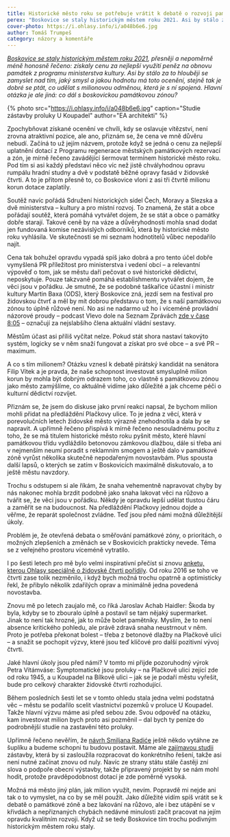 ```yaml
---
title: Historické město roku se potřebuje vrátit k debatě o rozvoji památkové zóny
perex: "Boskovice se staly historickým městem roku 2021. Asi by stálo za to hlouběji se zamyslet, jaký smysl má toto ocenění, hlavní otázka je ale jiná: co dál s památkovou zónou?"
cover-photo: https://i.ohlasy.info/i/a048b6e6.jpg
author: Tomáš Trumpeš
category: názory a komentáře
---
```


*[Boskovice se staly historickým městem roku 2021](https://boskovice.cz/boskovice-promenily-treti-mecbol-a-staly-se-historickym-mestem-roku-2021/d-43897), přesněji a nepoměrně méně honosně řečeno: získaly cenu za nejlepší využití peněz na obnovu památek z programu ministerstva kultury. Asi by stálo za to hlouběji se zamyslet nad tím, jaký smysl a jakou hodnotu má toto ocenění, stejně tak je dobré se ptát, co udělat s milionovou odměnou, která je s ní spojená. Hlavní otázka je ale jiná: co dál s boskovickou památkovou zónou?*

{% photo src="https://i.ohlasy.info/i/a048b6e6.jpg" caption="Studie zástavby proluky U Koupadel" author="EA architekti" %}

Zpochybňovat získané ocenění ve chvíli, kdy se oslavuje vítězství, není zrovna atraktivní pozice, ale ano, přiznám se, že cena ve mně důvěru nebudí. Začíná to už jejím názvem, protože když se jedná o cenu za nejlepší uplatnění dotací z Programu regenerace městských památkových rezervací a zón, je mírně řečeno zavádějící šermovat termínem historické město roku. Pod tím si asi každý představí něco víc než jistě chvályhodnou opravu rumpálu hradní studny a dvě v podstatě běžné opravy fasád v židovské čtvrti. A to je přitom přesně to, co Boskovice vloni z asi tři čtvrtě milionu korun dotace zaplatily. 

Soutěž navíc pořádá Sdružení historických sídel Čech, Moravy a Slezska a dvě ministerstva – kultury a pro místní rozvoj. To znamená, že stát a obce pořádají soutěž, která pomáhá vytvářet dojem, že se stát a obce o památky dobře starají. Takové ceně by na váze a důvěryhodnosti mohla snad dodat jen fundovaná komise nezávislých odborníků, která by historické město roku vyhlásila. Ve skutečnosti se mi seznam hodnotitelů vůbec nepodařilo najít.

Cena tak bohužel opravdu vypadá spíš jako dobrá a pro tento účel dobře vymyšlená PR příležitost pro ministerstva i vedení obcí – a relevantní výpověď o tom, jak se městu daří pečovat o své historické dědictví, neposkytuje. Pouze takzvaně pomáhá establishmentu vytvářet dojem, že věci jsou v pořádku. Je smutné, že se podobné taškařice účastní i ministr kultury Martin Baxa (ODS), který Boskovice zná, jezdí sem na festival pro židovskou čtvrť a měl by mít dobrou představu o tom, že s naší památkovou zónou to úplně růžové není. No asi ne nadarmo už ho i víceméně provládní názorové proudy – podcast Vlevo dole na Seznam Zprávách [zde v čase 8:05](https://www.seznamzpravy.cz/clanek/audio-podcast-vlevo-dole-vlevo-dole-nesmime-to-pokazit-jako-posledne-znelo-na-kongresu-ods-197858) – označují za nejslabšího člena aktuální vládní sestavy.

Městům účast asi příliš vyčítat nelze. Pokud stát shora nastaví takovýto systém, logicky se v něm snaží fungovat a získat pro své obce – a své PR – maximum.

A co s tím milionem? Otázku vznesl k debatě pirátský kandidát na senátora Filip Vítek a je pravda, že naše schopnost investovat smysluplně milion korun by mohla být dobrým odrazem toho, co vlastně s památkovou zónou jako město zamýšlíme, co aktuálně vidíme jako důležité a jak chceme péči o kulturní dědictví rozvíjet.

Přiznám se, že jsem do diskuse jako první reakci napsal, že bychom milion mohli přidat na předláždění Plačkovy ulice. To je jedna z věcí, která v porevolučních letech židovské město výrazně znehodnotila a dala by se napravit. A upřímně řečeno přispívá k mírně řečeno nesouladnému pocitu z toho, že se má titulem historické město roku pyšnit město, které hlavní památkovou třídu vydláždilo betonovou zámkovou dlažbou, dále si třeba ani v nejmenším neumí poradit s reklamním smogem a ještě dalo v památkové zóně vyrůst několika skutečně nepodařeným novostavbám. Plus spousta další lapsů, o kterých se zatím v Boskovicích maximálně diskutovalo, a to ještě městu navzdory.

Trochu s odstupem si ale říkám, že snaha vehementně napravovat chyby by nás nakonec mohla brzdit podobně jako snaha lakovat věci na růžovo a tvářit se, že věci jsou v pořádku. Někdy je opravdu lepší udělat tlustou čáru a zaměřit se na budoucnost. Na předláždění Plačkovy jednou dojde a věřme, že reparát společnost zvládne. Teď jsou před námi možná důležitější úkoly.

Problém je, že otevřená debata o směřování památkové zóny, o prioritách, o možných zlepšeních a změnách se v Boskovicích prakticky nevede. Téma se z veřejného prostoru víceméně vytratilo. 

I po šesti letech pro mě bylo velmi inspirativní přečíst si znovu [anketu, kterou Ohlasy speciálně o židovské čtvrti pořídily](https://ohlasy.info/clanky/2016/07/anketa-zidovska-ctvrt.html). Od roku 2016 se toho ve čtvrti zase tolik nezměnilo, i když bych možná trochu opatrně a optimisticky řekl, že přibylo několik zdařilých oprav a minimálně jedna povedená novostavba. 

Znovu mě po letech zaujalo mě, co říká Jaroslav Achab Haidler: Škoda by byla, kdyby se to zbouralo úplně a postavil se tam nějaký supermarket. Jinak to není tak hrozné, jak to může bolet pamětníky. Myslím, že to není absence kritického pohledu, ale právě zdravá snaha neustrnout v něm. Proto je potřeba překonat bolest – třeba z betonové dlažby na Plačkově ulici – a snažit se pochopit výzvy, které jsou teď klíčové pro další pozitivní vývoj čtvrti.

Jaké hlavní úkoly jsou před námi? V tomto mi přijde pozoruhodný výrok Petra Vítámváse: Symptomatické jsou proluky – na Plačkově ulici zející zde od roku 1945, a u Koupadel na Bílkově ulici – jak se je podaří městu vyřešit, bude pro celkový charakter židovské čtvrti rozhodující.

Během posledních šesti let se v tomto ohledu stala jedna velmi podstatná věc – městu se podařilo scelit vlastnictví pozemků v proluce U Koupadel. Takže hlavní výzvu máme asi před sebou zde. Svou odpověď na otázku, kam investovat milion bych proto asi pozměnil – dal bych ty peníze do podrobnější studie na zastavění této proluky.

Upřímně řečeno nevěřím, že [návrh Smiljana Radiće](https://ohlasy.info/clanky/2019/04/radicova-koupadla.html) ještě někdo vytáhne ze šuplíku a budeme schopni tu budovu postavit. Máme ale [zajímavou studii](https://www.boskovice.cz/studie-zastavby-prostoru-u-koupadel/d-29915) zástavby, která by si zasloužila rozpracovat do konkrétního řešení, takže asi není nutné začínat znovu od nuly. Navíc ze strany státu stále častěji zní slova o podpoře obecní výstavby, takže připravený projekt by se nám mohl hodit, protože pravděpodobnost dotací je zde poměrně vysoká.

Možná má město jiný plán, jak milion využít, nevím. Popravdě mi nejde ani tak o to vymyslet, na co by se měl použít. Jako důležité vidím spíš vrátit se k debatě o památkové zóně a bez lakování na růžovo, ale i bez utápění se v křivdách a nepřiznaných chybách nedávné minulosti začít pracovat na jejím opravdu kvalitním rozvoji. Když už se tedy Boskovice tím trochu podivným historickým městem roku staly.